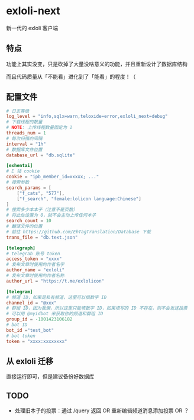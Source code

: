 # exloli-next

新一代的 exloli 客户端

## 特点

功能上其实没变，只是砍掉了大量没啥意义的功能，并且重新设计了数据库结构

而且代码质量从「不能看」进化到了「能看」的程度！（

## 配置文件

```toml
# 日志等级
log_level = "info,sqlx=warn,teloxide=error,exloli_next=debug"
# 下载线程的数量
# NOTE: 上传线程数量固定为 1
threads_num = 1
# 每次扫描的间隔
interval = "1h"
# 数据库文件位置
database_url = "db.sqlite"

[exhentai]
# E 站 cookie
cookie = "ipb_member_id=xxxxx; ..."
# 搜索参数
search_params = [
    ["f_cats", "577"],
    ["f_search", "female:lolicon language:Chinese"]
]
# 搜索多少本本子（注意不是页数）
# 将此处设置为 0，就不会主动上传任何本子
search_count = 10
# 翻译文件的位置
# 前往 https://github.com/EhTagTranslation/Database 下载
trans_file = "db.text.json"

[telegraph]
# telegrah 账号 token
access_token = "xxxx"
# 发布文章时使用的作者名字
author_name = "exloli"
# 发布文章时使用的作者名称
author_url = "https://t.me/exlolicon"

[telegram]
# 频道 ID，如果是私有频道，这里可以填数字 ID
channel_id = "@xxx"
# 群组 ID，因为我懒，所以这里只能填数字 ID，如果填写的 ID 不存在，则不会发送投票
# 可以用 @myidbot 来获取你的频道和群组 ID
group_id = -1001423106182
# bot ID
bot_id ="test_bot"
# bot token
token = "xxxx:xxxxxxxx"
```

## 从 exloli 迁移

直接运行即可，但是建议备份好数据库

## TODO

- 处理旧本子的投票：通过 /query 返回 OR 重新编辑频道消息添加投票 OR ？
